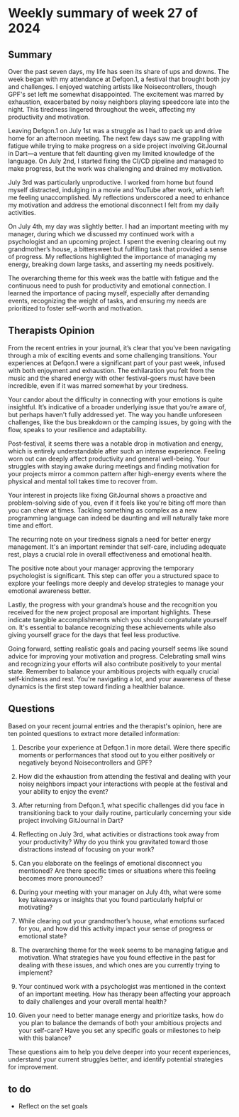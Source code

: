# Weekly summary of week 27 of 2024

## Summary

Over the past seven days, my life has seen its share of ups and downs. The week began with my attendance at Defqon.1, a festival that brought both joy and challenges. I enjoyed watching artists like Noisecontrollers, though GPF's set left me somewhat disappointed. The excitement was marred by exhaustion, exacerbated by noisy neighbors playing speedcore late into the night. This tiredness lingered throughout the week, affecting my productivity and motivation.

Leaving Defqon.1 on July 1st was a struggle as I had to pack up and drive home for an afternoon meeting. The next few days saw me grappling with fatigue while trying to make progress on a side project involving GitJournal in Dart—a venture that felt daunting given my limited knowledge of the language. On July 2nd, I started fixing the CI/CD pipeline and managed to make progress, but the work was challenging and drained my motivation.

July 3rd was particularly unproductive. I worked from home but found myself distracted, indulging in a movie and YouTube after work, which left me feeling unaccomplished. My reflections underscored a need to enhance my motivation and address the emotional disconnect I felt from my daily activities.

On July 4th, my day was slightly better. I had an important meeting with my manager, during which we discussed my continued work with a psychologist and an upcoming project. I spent the evening clearing out my grandmother’s house, a bittersweet but fulfilling task that provided a sense of progress. My reflections highlighted the importance of managing my energy, breaking down large tasks, and asserting my needs positively.

The overarching theme for this week was the battle with fatigue and the continuous need to push for productivity and emotional connection. I learned the importance of pacing myself, especially after demanding events, recognizing the weight of tasks, and ensuring my needs are prioritized to foster self-worth and motivation.

## Therapists Opinion

From the recent entries in your journal, it’s clear that you've been navigating through a mix of exciting events and some challenging transitions. Your experiences at Defqon.1 were a significant part of your past week, infused with both enjoyment and exhaustion. The exhilaration you felt from the music and the shared energy with other festival-goers must have been incredible, even if it was marred somewhat by your tiredness.

Your candor about the difficulty in connecting with your emotions is quite insightful. It’s indicative of a broader underlying issue that you’re aware of, but perhaps haven't fully addressed yet. The way you handle unforeseen challenges, like the bus breakdown or the camping issues, by going with the flow, speaks to your resilience and adaptability.

Post-festival, it seems there was a notable drop in motivation and energy, which is entirely understandable after such an intense experience. Feeling worn out can deeply affect productivity and general well-being. Your struggles with staying awake during meetings and finding motivation for your projects mirror a common pattern after high-energy events where the physical and mental toll takes time to recover from.

Your interest in projects like fixing GitJournal shows a proactive and problem-solving side of you, even if it feels like you're biting off more than you can chew at times. Tackling something as complex as a new programming language can indeed be daunting and will naturally take more time and effort.

The recurring note on your tiredness signals a need for better energy management. It's an important reminder that self-care, including adequate rest, plays a crucial role in overall effectiveness and emotional health. 

The positive note about your manager approving the temporary psychologist is significant. This step can offer you a structured space to explore your feelings more deeply and develop strategies to manage your emotional awareness better.

Lastly, the progress with your grandma’s house and the recognition you received for the new project proposal are important highlights. These indicate tangible accomplishments which you should congratulate yourself on. It's essential to balance recognizing these achievements while also giving yourself grace for the days that feel less productive.

Going forward, setting realistic goals and pacing yourself seems like sound advice for improving your motivation and progress. Celebrating small wins and recognizing your efforts will also contribute positively to your mental state. Remember to balance your ambitious projects with equally crucial self-kindness and rest. You're navigating a lot, and your awareness of these dynamics is the first step toward finding a healthier balance.

## Questions

Based on your recent journal entries and the therapist's opinion, here are ten pointed questions to extract more detailed information:

1. Describe your experience at Defqon.1 in more detail. Were there specific moments or performances that stood out to you either positively or negatively beyond Noisecontrollers and GPF?

2. How did the exhaustion from attending the festival and dealing with your noisy neighbors impact your interactions with people at the festival and your ability to enjoy the event?

3. After returning from Defqon.1, what specific challenges did you face in transitioning back to your daily routine, particularly concerning your side project involving GitJournal in Dart?

4. Reflecting on July 3rd, what activities or distractions took away from your productivity? Why do you think you gravitated toward those distractions instead of focusing on your work?

5. Can you elaborate on the feelings of emotional disconnect you mentioned? Are there specific times or situations where this feeling becomes more pronounced?

6. During your meeting with your manager on July 4th, what were some key takeaways or insights that you found particularly helpful or motivating?

7. While clearing out your grandmother’s house, what emotions surfaced for you, and how did this activity impact your sense of progress or emotional state?

8. The overarching theme for the week seems to be managing fatigue and motivation. What strategies have you found effective in the past for dealing with these issues, and which ones are you currently trying to implement?

9. Your continued work with a psychologist was mentioned in the context of an important meeting. How has therapy been affecting your approach to daily challenges and your overall mental health?

10. Given your need to better manage energy and prioritize tasks, how do you plan to balance the demands of both your ambitious projects and your self-care? Have you set any specific goals or milestones to help with this balance?

These questions aim to help you delve deeper into your recent experiences, understand your current struggles better, and identify potential strategies for improvement.

## to do

- Reflect on the set goals
